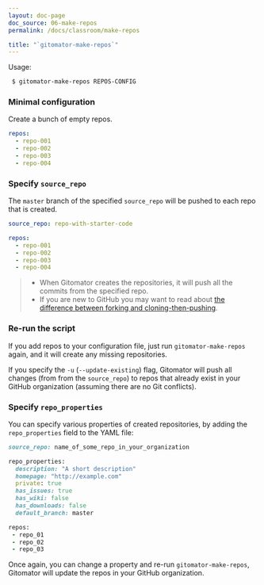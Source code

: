 ```yaml
---
layout: doc-page
doc_source: 06-make-repos
permalink: /docs/classroom/make-repos

title: "`gitomator-make-repos`"
---
```


Usage:

```sh
 $ gitomator-make-repos REPOS-CONFIG
```

### Minimal configuration

Create a bunch of empty repos.

```yaml
repos:
  - repo-001
  - repo-002
  - repo-003
  - repo-004
```

### Specify `source_repo`

The `master` branch of the specified `source_repo` will be pushed to each repo that is created.

```yaml
source_repo: repo-with-starter-code

repos:
  - repo-001
  - repo-002
  - repo-003
  - repo-004
```


 >  * When Gitomator creates the repositories, it will push all the commits from the specified repo.
 >  * If you are new to GitHub you may want to read about [the difference between forking and cloning-then-pushing](https://education.github.com/guide/repository_setup).


### Re-run the script

If you add repos to your configuration file, just run `gitomator-make-repos` again, and it will create any missing repositories.

If you specify the `-u` (`--update-existing`) flag, Gitomator will push all changes (from from the `source_repo`) to repos that already exist in your GitHub organization (assuming there are no Git conflicts).


### Specify `repo_properties`

You can specify various properties of created repositories, by adding the `repo_properties` field to the YAML file:

```ruby
source_repo: name_of_some_repo_in_your_organization

repo_properties:
  description: "A short description"
  homepage: "http://example.com"
  private: true
  has_issues: true
  has_wiki: false
  has_downloads: false
  default_branch: master

repos:
 - repo_01
 - repo_02
 - repo_03
```

Once again, you can change a property and re-run `gitomator-make-repos`,
Gitomator will update the repos in your GitHub organization.
